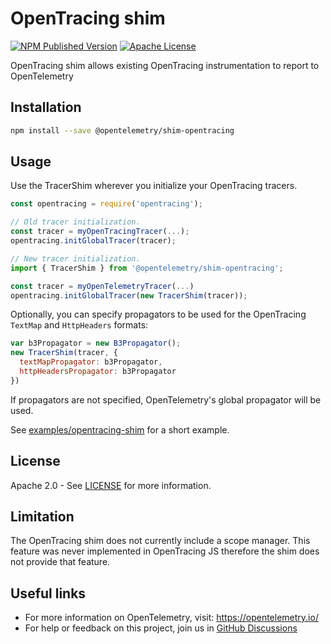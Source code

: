 # OpenTracing shim

[![NPM Published Version][npm-img]][npm-url]
[![Apache License][license-image]][license-image]

OpenTracing shim allows existing OpenTracing instrumentation to report to OpenTelemetry

## Installation

```bash
npm install --save @opentelemetry/shim-opentracing
```

## Usage

Use the TracerShim wherever you initialize your OpenTracing tracers.

```javascript
const opentracing = require('opentracing');

// Old tracer initialization.
const tracer = myOpenTracingTracer(...);
opentracing.initGlobalTracer(tracer);

// New tracer initialization.
import { TracerShim } from '@opentelemetry/shim-opentracing';

const tracer = myOpenTelemetryTracer(...)
opentracing.initGlobalTracer(new TracerShim(tracer));

```

Optionally, you can specify propagators to be used for the OpenTracing `TextMap` and `HttpHeaders` formats:

```javascript
var b3Propagator = new B3Propagator();
new TracerShim(tracer, {
  textMapPropagator: b3Propagator,
  httpHeadersPropagator: b3Propagator
})
```

If propagators are not specified, OpenTelemetry's global propagator will be used.

See [examples/opentracing-shim](https://github.com/open-telemetry/opentelemetry-js/tree/main/examples/opentracing-shim) for a short example.

## License

Apache 2.0 - See [LICENSE][license-url] for more information.

## Limitation

The OpenTracing shim does not currently include a scope manager. 
This feature was never implemented in OpenTracing JS therefore the
shim does not provide that feature.

## Useful links

- For more information on OpenTelemetry, visit: <https://opentelemetry.io/>
- For help or feedback on this project, join us in [GitHub Discussions][discussions-url]

[discussions-url]: https://github.com/open-telemetry/opentelemetry-js/discussions
[license-url]: https://github.com/open-telemetry/opentelemetry-js/blob/main/LICENSE
[license-image]: https://img.shields.io/badge/license-Apache_2.0-green.svg?style=flat
[npm-url]: https://www.npmjs.com/package/@opentelemetry/shim-opentracing
[npm-img]: https://badge.fury.io/js/%40opentelemetry%2Fshim-opentracing.svg
